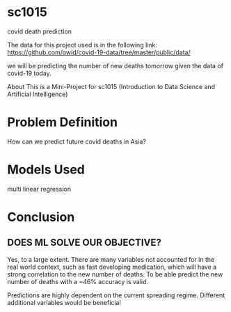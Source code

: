 # sc1015
covid death prediction

The data for this project used is in the following link: https://github.com/owid/covid-19-data/tree/master/public/data/

we will be predicting the number of new deaths tomorrow given the data of covid-19 today.

About
This is a Mini-Project for sc1015 (Introduction to Data Science and Artificial Intelligence)

# Problem Definition
How can we predict future covid deaths in Asia?

# Models Used
multi linear regression

# Conclusion
## DOES ML SOLVE OUR OBJECTIVE?
Yes, to a large extent.
There are many variables not accounted for in the real world context, such as fast developing medication, which will have a strong correlation to the new number of deaths.
To be able predict the new number of deaths with a ~46% accuracy is valid.

Predictions are highly dependent on the current spreading regime.
Different additional variables would be beneficial
